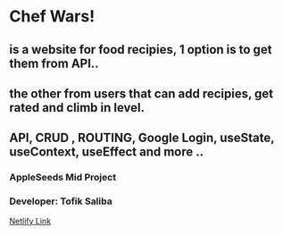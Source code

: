 # Chef Wars!

## is a website for food recipies, 1 option is to get them from API..

## the other from users that can add recipies, get rated and climb in level.

## API, CRUD , ROUTING, Google Login, useState, useContext, useEffect and more ..

### AppleSeeds Mid Project

### Developer: Tofik Saliba

[Netlify Link](https://tofik-chefwars.netlify.app/)
